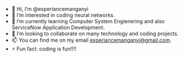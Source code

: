 - 👋 Hi, I’m @experiancemanganyi
- 👀 I’m interested in coding neural networks.
- 🌱 I’m currently learning Computer System Engienering and also ServiceNow Application Development.
- 💞️ I’m looking to collaborate on many technology and coding projects.
- 📫 You can find me on my email experiancemanganyi@gmail.com.
- ⚡ Fun fact: coding is fun!!!!

<!---
experiancemanganyi/experiancemanganyi is a ✨ special ✨ repository because its `README.md` (this file) appears on your GitHub profile.
You can click the Preview link to take a look at your changes.
--->
